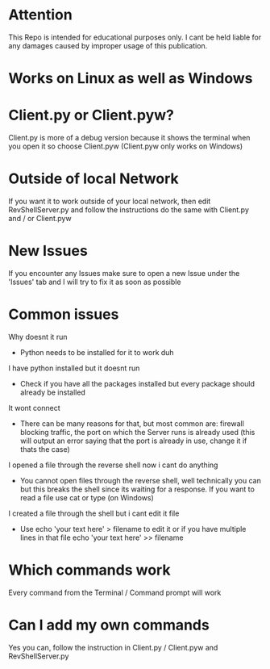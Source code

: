 # Attention
This Repo is intended for educational purposes only. I cant be held liable for any damages 
caused by improper usage of this publication.

# Works on Linux as well as Windows

# Client.py or Client.pyw?
Client.py is more of a debug version because it shows the terminal when you open it so choose Client.pyw (Client.pyw only works on Windows)

# Outside of local Network
If you want it to work outside of your local network, then edit RevShellServer.py and follow the instructions do the same with Client.py and / or Client.pyw

# New Issues
If you encounter any Issues make sure to open a new Issue under the 'Issues' tab and I will try to fix it as soon as possible

# Common issues
Why doesnt it run
- Python needs to be installed for it to work duh

I have python installed but it doesnt run
- Check if you have all the packages installed but every package should already be installed

It wont connect
- There can be many reasons for that, but most common are: firewall blocking traffic, the port on which the Server runs is already used (this will output an error saying that the port is already in use, change it if thats the case)

I opened a file through the reverse shell now i cant do anything
- You cannot open files through the reverse shell, well technically you can but this breaks the shell since its waiting for a response. If you want to read a file use cat or type (on Windows)

I created a file through the shell but i cant edit it file
- Use echo 'your text here' > filename to edit it or if you have multiple lines in that file echo 'your text here' >> filename

# Which commands work
Every command from the Terminal / Command prompt will work

# Can I add my own commands
Yes you can, follow the instruction in Client.py / Client.pyw and RevShellServer.py
